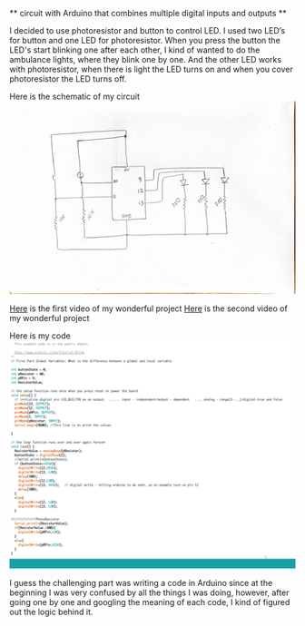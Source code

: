 ** circuit with Arduino that combines multiple digital inputs and outputs **

I decided to use photoresistor and button to control LED. I used two LED’s for button and one LED for photoresistor. When you press the button the LED's start blinking one after each other, I kind of wanted to do the ambulance lights, where they blink one by one. And the other LED works with photoresistor, when there is light the LED turns on and when you cover photoresistor the LED turns off. 

Here is the schematic of my circuit 
![](schematic.jpg)

[Here](https://youtu.be/47wNioMuzHE) is the first video of my wonderful project
[Here](https://youtu.be/wN_avcV4_wk) is the second video of my wonderful project 

Here is my code 
![](code.png)

I guess the challenging part was writing a code in Arduino since at the beginning I was very confused by all the things I was doing, however, after going one by one and googling the meaning of each code, I kind of figured out the logic behind it. 
